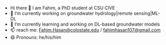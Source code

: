 - Hi there 👋 I am Fahim, a PhD student at CSU CIVE
- 🔭 I’m currently working on groundwater hydrology|remote sensing|ML-DL
- 🌱 I’m currently learning and working on DL-based groundwater models
- 📫 reach me: Fahim.Hasan@colostate.edu / fahimhasan107@gmail.com
- 😄 Pronouns: he/his/him

